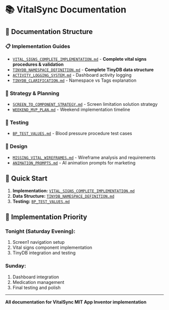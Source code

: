 # 📚 VitalSync Documentation

## 📁 **Documentation Structure**

### 📋 **Implementation Guides**
- [`VITAL_SIGNS_COMPLETE_IMPLEMENTATION.md`](implementation/VITAL_SIGNS_COMPLETE_IMPLEMENTATION.md) - **Complete vital signs procedures & validation**
- [`TINYDB_NAMESPACE_DEFINITION.md`](implementation/TINYDB_NAMESPACE_DEFINITION.md) - **Complete TinyDB data structure**
- [`ACTIVITY_LOGGING_SYSTEM.md`](implementation/ACTIVITY_LOGGING_SYSTEM.md) - Dashboard activity logging
- [`TINYDB_CLARIFICATION.md`](implementation/TINYDB_CLARIFICATION.md) - Namespace vs Tags explanation

### 🎯 **Strategy & Planning**
- [`SCREEN_TO_COMPONENT_STRATEGY.md`](strategy/SCREEN_TO_COMPONENT_STRATEGY.md) - Screen limitation solution strategy
- [`WEEKEND_MVP_PLAN.md`](strategy/WEEKEND_MVP_PLAN.md) - Weekend implementation timeline

### 🧪 **Testing**
- [`BP_TEST_VALUES.md`](testing/BP_TEST_VALUES.md) - Blood pressure procedure test cases

### 🎨 **Design**
- [`MISSING_VITAL_WIREFRAMES.md`](design/MISSING_VITAL_WIREFRAMES.md) - Wireframe analysis and requirements
- [`ANIMATION_PROMPTS.md`](design/ANIMATION_PROMPTS.md) - AI animation prompts for marketing

## 🚀 **Quick Start**

1. **Implementation:** [`VITAL_SIGNS_COMPLETE_IMPLEMENTATION.md`](implementation/VITAL_SIGNS_COMPLETE_IMPLEMENTATION.md)
2. **Data Structure:** [`TINYDB_NAMESPACE_DEFINITION.md`](implementation/TINYDB_NAMESPACE_DEFINITION.md)
3. **Testing:** [`BP_TEST_VALUES.md`](testing/BP_TEST_VALUES.md)

## 📱 **Implementation Priority**

### **Tonight (Saturday Evening):**
1. Screen1 navigation setup
2. Vital signs component implementation
3. TinyDB integration and testing

### **Sunday:**
1. Dashboard integration
2. Medication management
3. Final testing and polish

---

**All documentation for VitalSync MIT App Inventor implementation**
